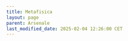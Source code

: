 ```yaml
---
title: Metafisica
layout: page
parent: Arsenale
last_modified_date: 2025-02-04 12:26:00 CET
---
```

